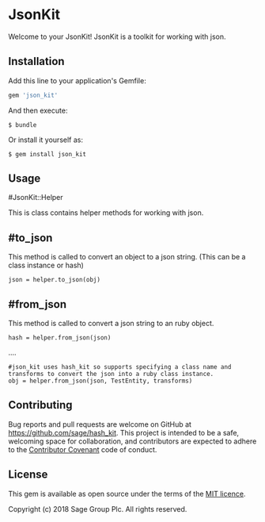 # JsonKit

Welcome to your JsonKit! JsonKit is a toolkit for working with json.

## Installation

Add this line to your application's Gemfile:

```ruby
gem 'json_kit'
```

And then execute:

    $ bundle

Or install it yourself as:

    $ gem install json_kit

## Usage


#JsonKit::Helper

This is class contains helper methods for working with json.

## #to_json

This method is called to convert an object to a json string. (This can be a class instance or hash)

    json = helper.to_json(obj)

## #from_json

This method is called to convert a json string to an ruby object.

    hash = helper.from_json(json)

....

    #json_kit uses hash_kit so supports specifying a class name and transforms to convert the json into a ruby class instance.
    obj = helper.from_json(json, TestEntity, transforms)

## Contributing

Bug reports and pull requests are welcome on GitHub at https://github.com/sage/hash_kit. This project is intended to be a safe, welcoming space for collaboration, and contributors are expected to adhere to the [Contributor Covenant](http://contributor-covenant.org) code of conduct.


## License

This gem is available as open source under the terms of the
[MIT licence](LICENSE).

Copyright (c) 2018 Sage Group Plc. All rights reserved.
